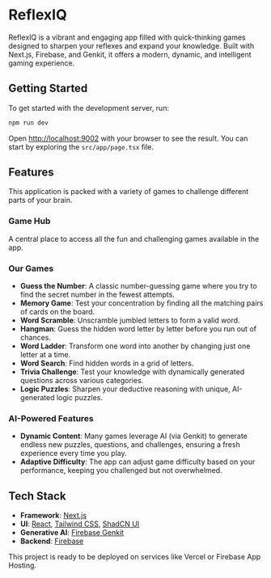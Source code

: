 # ReflexIQ

ReflexIQ is a vibrant and engaging app filled with quick-thinking games designed to sharpen your reflexes and expand your knowledge. Built with Next.js, Firebase, and Genkit, it offers a modern, dynamic, and intelligent gaming experience.

## Getting Started

To get started with the development server, run:

```bash
npm run dev
```

Open [http://localhost:9002](http://localhost:9002) with your browser to see the result. You can start by exploring the `src/app/page.tsx` file.

## Features

This application is packed with a variety of games to challenge different parts of your brain.

### Game Hub

A central place to access all the fun and challenging games available in the app.

### Our Games

-   **Guess the Number**: A classic number-guessing game where you try to find the secret number in the fewest attempts.
-   **Memory Game**: Test your concentration by finding all the matching pairs of cards on the board.
-   **Word Scramble**: Unscramble jumbled letters to form a valid word.
-   **Hangman**: Guess the hidden word letter by letter before you run out of chances.
-   **Word Ladder**: Transform one word into another by changing just one letter at a time.
-   **Word Search**: Find hidden words in a grid of letters.
-   **Trivia Challenge**: Test your knowledge with dynamically generated questions across various categories.
-   **Logic Puzzles**: Sharpen your deductive reasoning with unique, AI-generated logic puzzles.

### AI-Powered Features

-   **Dynamic Content**: Many games leverage AI (via Genkit) to generate endless new puzzles, questions, and challenges, ensuring a fresh experience every time you play.
-   **Adaptive Difficulty**: The app can adjust game difficulty based on your performance, keeping you challenged but not overwhelmed.

## Tech Stack

-   **Framework**: [Next.js](https://nextjs.org/)
-   **UI**: [React](https://react.dev/), [Tailwind CSS](https://tailwindcss.com/), [ShadCN UI](https://ui.shadcn.com/)
-   **Generative AI**: [Firebase Genkit](https://firebase.google.com/docs/genkit)
-   **Backend**: [Firebase](https://firebase.google.com/)

This project is ready to be deployed on services like Vercel or Firebase App Hosting.
